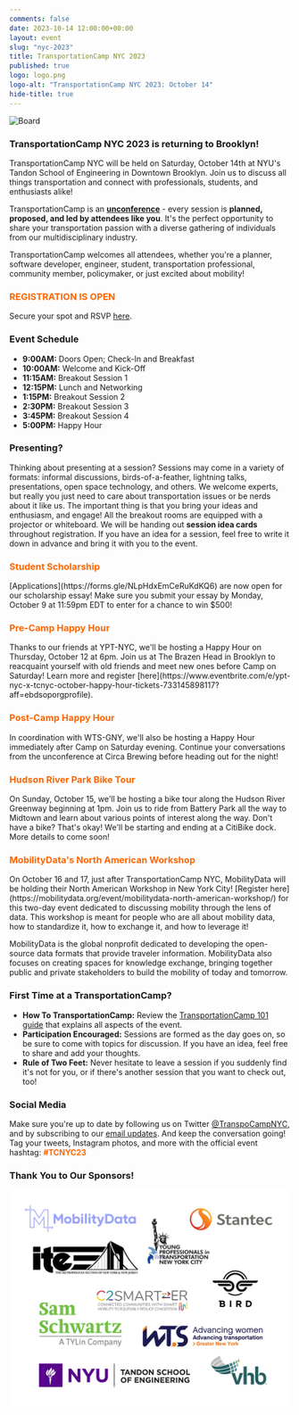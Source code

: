 ```yaml
---
comments: false
date: 2023-10-14 12:00:00+00:00
layout: event
slug: "nyc-2023"
title: TransportationCamp NYC 2023
published: true
logo: logo.png
logo-alt: "TransportationCamp NYC 2023: October 14"
hide-title: true
---
```


<img src="board.jpg" alt="Board" />

### TransportationCamp NYC 2023 is returning to Brooklyn!

TransportationCamp NYC will be held on Saturday, October 14th at NYU&#39;s Tandon School of Engineering in Downtown
Brooklyn. Join us to discuss all things transportation and connect with professionals, students, and enthusiasts alike!

TransportationCamp is an **[unconference](https://en.wikipedia.org/wiki/Unconference)** - every session is **planned,
proposed, and led by attendees like you**. It&#39;s the perfect opportunity to share your transportation passion with a
diverse gathering of individuals from our multidisciplinary industry.

TransportationCamp welcomes all attendees, whether you&#39;re a planner,
software developer, engineer, student, transportation professional, community member, policymaker, or just excited
about mobility!

<h3 style="color: #FF6600;">REGISTRATION IS OPEN</h3>

Secure your spot and RSVP [here](https://bit.ly/TCNYC23-register).

### Event Schedule

- **9:00AM:** Doors Open; Check-In and Breakfast
- **10:00AM:** Welcome and Kick-Off
- **11:15AM:** Breakout Session 1
- **12:15PM:** Lunch and Networking
- **1:15PM:** Breakout Session 2
- **2:30PM:** Breakout Session 3
- **3:45PM:** Breakout Session 4
- **5:00PM:** Happy Hour

### Presenting?

Thinking about presenting at a session? Sessions may come in a variety of formats: informal discussions,
birds-of-a-feather, lightning talks, presentations, open space technology, and others. We welcome experts, but really
you just need to care about transportation issues or be nerds about it like us. The important thing is that you bring
your ideas and enthusiasm, and engage! All the breakout rooms are equipped with a projector or whiteboard. We will
be handing out **session idea cards** throughout registration. If you have an idea for a session, feel free to write it
down in advance and bring it with you to the event.

<h3 style="color: #FF6600;">Student Scholarship</h3>
[Applications](https://forms.gle/NLpHdxEmCeRuKdKQ6) are now open for our scholarship essay! Make sure you submit your
essay by Monday, October 9 at 11:59pm EDT to enter for a chance to win $500!

<h3 style="color: #FF6600;">Pre-Camp Happy Hour</h3>
Thanks to our friends at YPT-NYC, we'll be hosting a Happy Hour on Thursday, October 12 at 6pm.
Join us at The Brazen Head in Brooklyn to reacquaint yourself with old friends and meet new ones before Camp on
Saturday! Learn more and register [here](https://www.eventbrite.com/e/ypt-nyc-x-tcnyc-october-happy-hour-tickets-733145898117?aff=ebdsoporgprofile).

<h3 style="color: #FF6600;">Post-Camp Happy Hour</h3>
In coordination with WTS-GNY, we'll also be hosting a Happy Hour immediately after Camp on Saturday evening. Continue
your conversations from the unconference at Circa Brewing before heading out for the night!

<h3 style="color: #FF6600;">Hudson River Park Bike Tour</h3>
On Sunday, October 15, we'll be hosting a bike tour along the Hudson River Greenway beginning at 1pm. Join us to ride
from Battery Park all the way to Midtown and learn about various points of interest along the way. Don't have a bike?
That's okay! We'll be starting and ending at a CitiBike dock. More details to come soon!

<h3 style="color: #FF6600;">MobilityData's North American Workshop</h3>
On October 16 and 17, just after TransportationCamp NYC, MobilityData will be holding their North American Workshop in
New York City! [Register here](https://mobilitydata.org/event/mobilitydata-north-american-workshop/) for this two-day
event dedicated to discussing mobility through the lens of data. This workshop is meant for people who are all about
mobility data, how to standardize it, how to exchange it, and how to leverage it!

MobilityData is the global nonprofit dedicated to developing the open-source data formats that provide traveler
information. MobilityData also focuses on creating spaces for knowledge exchange, bringing together public and private
stakeholders to build the mobility of today and tomorrow.


### First Time at a TransportationCamp?

- **How To TransportationCamp:** Review
  the [TransportationCamp 101 guide](http://transportationcamp.org/2011/02/how-transportationcamp-works-the-essential-guide/)
  that explains all aspects of the event.
- **Participation Encouraged:** Sessions are formed as the day goes on, so be sure to come with topics for discussion.
  If you have an idea, feel free to share and add your thoughts.
- **Rule of Two Feet:** Never hesitate to leave a session if you suddenly find it&#39;s not for you, or if there&#39;s
  another session that you want to check out, too!

### Social Media

Make sure you&#39;re up to date by following us on Twitter [@TranspoCampNYC](https://twitter.com/transpocampnyc), and by
subscribing to our [email updates](http://eepurl.com/dFtMzX). And keep the conversation going! Tag your
tweets, Instagram photos, and more with the official event hashtag: <span style="color: #FF6600;">**#TCNYC23**</span>

### Thank You to Our Sponsors!

<img src="Sponsors.jpg">
